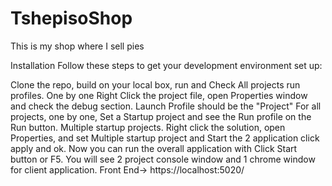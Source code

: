 # TshepisoShop
This is my shop where I sell pies

Installation
Follow these steps to get your development environment set up:

Clone the repo, build on your local box, run and Check All projects run profiles. One by one Right Click the project file, 
open Properties window and check the debug section. Launch Profile should be the "Project"
For all projects, one by one, Set a Startup project and see the Run profile on the Run button. 
Multiple startup projects. Right click the solution, open Properties, and set Multiple startup project and Start the 2 application click apply and ok.
Now you can run the overall application with Click Start button or F5. You will see 2 project console window and 1 chrome window for client application.
Front End-> https://localhost:5020/
